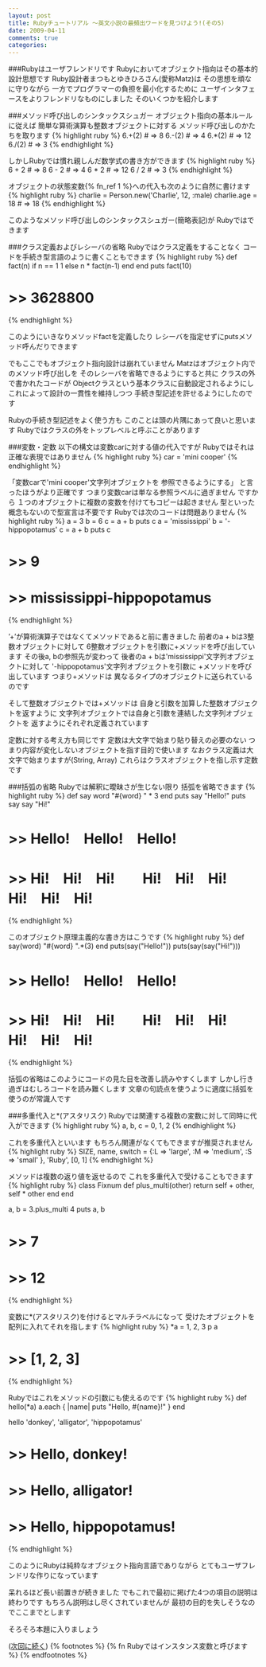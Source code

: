 ```yaml
---
layout: post
title: Rubyチュートリアル ～英文小説の最頻出ワードを見つけよう!(その5)
date: 2009-04-11
comments: true
categories:
---
```



###Rubyはユーザフレンドリです
Rubyにおいてオブジェクト指向はその基本的設計思想です
Ruby設計者まつもとゆきひろさん(愛称Matz)は
その思想を頑なに守りながら
一方でプログラマーの負担を最小化するために
ユーザインタフェースをよりフレンドリなものにしました
そのいくつかを紹介します

###メソッド呼び出しのシンタックスシュガー
オブジェクト指向の基本ルールに従えば
簡単な算術演算も整数オブジェクトに対する
メソッド呼び出しのかたちを取ります
{% highlight ruby %}
 6.+(2) # => 8
 6.-(2) # => 4
 6.*(2) # => 12
 6./(2) # => 3
{% endhighlight %}

しかしRubyでは慣れ親しんだ数学式の書き方ができます
{% highlight ruby %}
 6 + 2 # => 8
 6 - 2 # => 4
 6 * 2 # => 12
 6 / 2 # => 3
{% endhighlight %}

オブジェクトの状態変数{% fn_ref 1 %}への代入も次のように自然に書けます
{% highlight ruby %}
 charlie = Person.new('Charlie', 12, :male)
 charlie.age = 18 # => 18
{% endhighlight %}

このようなメソッド呼び出しのシンタックスシュガー(簡略表記)が
Rubyではできます

###クラス定義およびレシーバの省略
Rubyではクラス定義をすることなく
コードを手続き型言語のように書くこともできます
{% highlight ruby %}
 def fact(n)
   if n == 1
     1
   else
     n * fact(n-1)
   end
 end
 puts fact(10)
# >> 3628800
{% endhighlight %}

このようにいきなりメソッドfactを定義したり
レシーバを指定せずにputsメソッド呼んだりできます

でもここでもオブジェクト指向設計は崩れていません
Matzはオブジェクト内でのメソッド呼び出しを
そのレシーバを省略できるようにすると共に
クラスの外で書かれたコードが
Objectクラスという基本クラスに自動設定されるようにし
これによって設計の一貫性を維持しつつ
手続き型記述を許せるようにしたのです

Rubyの手続き型記述をよく使う方も
このことは頭の片隅にあって良いと思います
Rubyではクラスの外をトップレベルと呼ぶことがあります

###変数・定数
以下の構文は変数carに対する値の代入ですが
Rubyではそれは正確な表現ではありません
{% highlight ruby %}
 car = 'mini cooper'
{% endhighlight %}

「変数carで'mini cooper'文字列オブジェクトを
参照できるようにする」
と言ったほうがより正確です
つまり変数carは単なる参照ラベルに過ぎません
ですから
１つのオブジェクトに複数の変数を付けてもコピーは起きません
型といった概念もないので型宣言は不要です
Rubyでは次のコードは問題ありません
{% highlight ruby %}
 a = 3
 b = 6
 c = a + b
 puts c
 a = 'mississippi'
 b = '-hippopotamus'
 c = a + b
 puts c
 # >> 9
 # >> mississippi-hippopotamus
{% endhighlight %}

’+’が算術演算子ではなくてメソッドであると前に書きました
前者のa + bは3整数オブジェクトに対して
6整数オブジェクトを引数に+メソッドを呼び出しています
その後a, bの参照先が変わって
後者のa + bは'mississippi'文字列オブジェクトに対して
'-hippopotamus'文字列オブジェクトを引数に
 +メソッドを呼び出しています
つまり+メソッドは
異なるタイプのオブジェクトに送られているのです

そして整数オブジェクトでは+メソッドは
自身と引数を加算した整数オブジェクトを返すように
文字列オブジェクトでは自身と引数を連結した文字列オブジェクトを
返すようにそれぞれ定義されています

定数に対する考え方も同じです
定数は大文字で始まり貼り替えの必要のない
つまり内容が変化しないオブジェクトを指す目的で使います
なおクラス定義は大文字で始まりますが(String, Array)
これらはクラスオブジェクトを指し示す定数です

###括弧の省略
Rubyでは解釈に曖昧さが生じない限り
括弧を省略できます
{% highlight ruby %}
 def say word
   "#{word} " * 3
 end
 puts say "Hello!"
 puts say say "Hi!"
 # >> Hello!　Hello!　Hello!　
 # >> Hi!　Hi!　Hi!　　Hi!　Hi!　Hi!　　Hi!　Hi!　Hi!　　
{% endhighlight %}

このオブジェクト原理主義的な書き方はこうです
{% highlight ruby %}
 def say(word)
   "#{word} ".*(3)
 end
 puts(say("Hello!"))
 puts(say(say("Hi!")))
 # >> Hello!　Hello!　Hello!　
 # >> Hi!　Hi!　Hi!　　Hi!　Hi!　Hi!　　Hi!　Hi!　Hi!　　
{% endhighlight %}

括弧の省略はこのようにコードの見た目を改善し読みやすくします
しかし行き過ぎはむしろコードを読み難くします
文章の句読点を使うように適度に括弧を使うのが常識人です

###多重代入と*(アスタリスク)
Rubyでは関連する複数の変数に対して同時に代入ができます
{% highlight ruby %}
 a, b, c = 0, 1, 2
{% endhighlight %}

これを多重代入といいます
もちろん関連がなくてもできますが推奨されません
{% highlight ruby %}
 SIZE, name, switch = {:L => 'large', :M => 'medium', :S => 'small' }, 'Ruby',  [0, 1]
{% endhighlight %}

メソッドは複数の返り値を返せるので
これを多重代入で受けることもできます
{% highlight ruby %}
 class Fixnum
   def plus_multi(other)
     return self + other, self * other
   end
 end
 
 a, b = 3.plus_multi 4
 puts a, b
 # >> 7
 # >> 12
{% endhighlight %}

変数に*(アスタリスク)を付けるとマルチラベルになって
受けたオブジェクトを配列に入れてそれを指します
{% highlight ruby %}
 *a = 1, 2, 3
 p a
 # >> [1, 2, 3]
{% endhighlight %}

Rubyではこれをメソッドの引数にも使えるのです
{% highlight ruby %}
 def hello(*a)
   a.each { |name| puts "Hello, #{name}!" }
 end
 
 hello 'donkey', 'alligator', 'hippopotamus'
 # >> Hello, donkey!
 # >> Hello, alligator!
 # >> Hello, hippopotamus!
{% endhighlight %}

このようにRubyは純粋なオブジェクト指向言語でありながら
とてもユーザフレンドリな作りになっています

呆れるほど長い前置きが続きました
でもこれで最初に掲げた4つの項目の説明は終わりです
もちろん説明はし尽くされていませんが
最初の目的を失しそうなのでここまでとします

そろそろ本題に入りましょう

([次回に続く](http://d.hatena.ne.jp/keyesberry/20090412/p1))
{% footnotes %}
   {% fn Rubyではインスタンス変数と呼びます %}
{% endfootnotes %}
